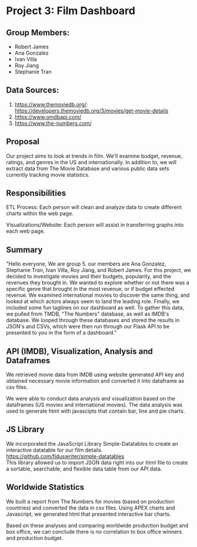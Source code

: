 # Project 3: Film Dashboard

## Group Members:
* Robert James
* Ana Gonzalez
* Ivan Villa
* Roy Jiang
* Stephanie Tran

## Data Sources:
1) https://www.themoviedb.org/: https://developers.themoviedb.org/3/movies/get-movie-details
2) https://www.omdbapi.com/
3) https://www.the-numbers.com/

## Proposal
Our project aims to look at trends in film. We'll examine budget, revenue, ratings, and genres in the US and internationally. In addition to, we will extract data from The Movie Database and various public data sets currently tracking movie statistics.

## Responsibilities
ETL Process: Each person will clean and analyze data to create different charts within the web page.

Visualizations/Website: Each person will assist in transferring graphs into each web page.


## Summary
"Hello everyone, We are group 5. our members are Ana Gonzalez, Stephanie Tran, Ivan Villa, Roy Jiang, and Robert James. For this project, we decided to investigate movies and their budgets, popularity, and the revenues they brought in. We wanted to explore whether or not there was a specific genre that brought in the most revenue, or if budget effected revenue. We examined international movies to discover the same thing, and looked at which actors always seem to land the leading role. Finally, we included some fun taglines on our dashboard as well. To gather this data, we pulled from TMDB, "The Numbers" database, as well as IMDB's database. We looped through these databases and stored the results in JSON's and CSVs, which were then run through our Flask API to be presented to you in the form of a dashboard."

## API (IMDB), Visualization, Analysis and Dataframes
We retrieved movie data from IMDB using website generated API key and obtained necessary movie information and converted it into dataframe as csv files.

We were able to conduct data analysis and visualization based on the dataframes (US movies and international movies).
The data analysis was used to generate html with javascipts that contain bar, line and pie charts.

## JS Library
We incorporated the JavaScript Library Simple-Datatables to create an interactive datatable for our film details.
https://github.com/fiduswriter/simple-datatables  
This library allowed us to import JSON data right into our html file to create a sortable, searchable, and flexible data table from our API data.

## Worldwide Statistics
We built a report from The Numbers for movies (based on production countries) and converted the data in csv files. Using APEX charts and Javascript, we generated html that presented interactive bar charts.

Based on these analyses and comparing worldwide production budget and box office, we can conclude there is no correlation to box office winners and production budget.


